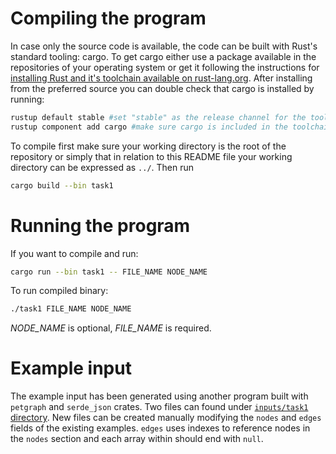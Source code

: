 # Compiling the program

In case only the source code is available, the code can be built with Rust's standard tooling: cargo.
To get cargo either use a package available in the repositories of your operating system or get it
following the instructions for [installing Rust and it's toolchain available on rust-lang.org](https://www.rust-lang.org/tools/install).
After installing from the preferred source you can double check that cargo is installed by running:
```bash
rustup default stable #set "stable" as the release channel for the toolchain updates
rustup component add cargo #make sure cargo is included in the toolchain and download if not
```

To compile first make sure your working directory is the root of the repository or simply that in relation to this
README file your working directory can be expressed as `../`. Then run 
```sh
cargo build --bin task1
```

# Running the program
If you want to compile and run:
```sh
cargo run --bin task1 -- FILE_NAME NODE_NAME
```
To run compiled binary:
```sh
./task1 FILE_NAME NODE_NAME
```

_NODE_NAME_ is optional, _FILE_NAME_ is required. 

# Example input
The example input has been generated using another program built with `petgraph` and `serde_json` crates. Two files
can found under [`inputs/task1` directory](../inputs/task1). New files can be created manually modifying the `nodes`
and `edges` fields of the existing examples. `edges` uses indexes to reference nodes in the `nodes` section and
each array within should end with `null`.